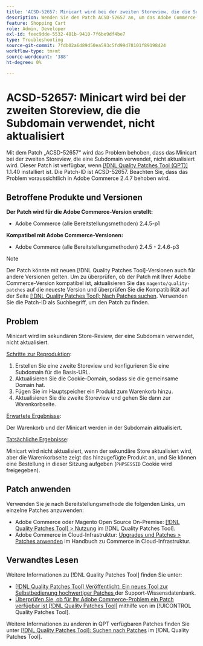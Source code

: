 ```yaml
---
title: 'ACSD-52657: Minicart wird bei der zweiten Storeview, die die Subdomain verwendet, nicht aktualisiert'
description: Wenden Sie den Patch ACSD-52657 an, um das Adobe Commerce-Problem zu beheben, bei dem das Minicart bei der zweiten Storeview, die eine Subdomain verwendet, nicht aktualisiert wird.
feature: Shopping Cart
role: Admin, Developer
exl-id: feec9dde-5532-481b-9410-7f6be9df4be7
type: Troubleshooting
source-git-commit: 7fdb02a6d89d50ea593c5fd99d78101f89198424
workflow-type: tm+mt
source-wordcount: '388'
ht-degree: 0%

---
```


# ACSD-52657: Minicart wird bei der zweiten Storeview, die die Subdomain verwendet, nicht aktualisiert

Mit dem Patch „ACSD-52657“ wird das Problem behoben, dass das Minicart bei der zweiten Storeview, die eine Subdomain verwendet, nicht aktualisiert wird. Dieser Patch ist verfügbar, wenn [[!DNL Quality Patches Tool (QPT)]](https://experienceleague.adobe.com/en/docs/commerce-operations/tools/quality-patches-tool/quality-patches-tool-to-self-serve-quality-patches) 1.1.40 installiert ist. Die Patch-ID ist ACSD-52657. Beachten Sie, dass das Problem voraussichtlich in Adobe Commerce 2.4.7 behoben wird.

## Betroffene Produkte und Versionen

**Der Patch wird für die Adobe Commerce-Version erstellt:**

* Adobe Commerce (alle Bereitstellungsmethoden) 2.4.5-p1

**Kompatibel mit Adobe Commerce-Versionen:**

* Adobe Commerce (alle Bereitstellungsmethoden) 2.4.5 - 2.4.6-p3

>[!NOTE]
>
>Der Patch könnte mit neuen [!DNL Quality Patches Tool]-Versionen auch für andere Versionen gelten. Um zu überprüfen, ob der Patch mit Ihrer Adobe Commerce-Version kompatibel ist, aktualisieren Sie das `magento/quality-patches` auf die neueste Version und überprüfen Sie die Kompatibilität auf der Seite [[!DNL Quality Patches Tool]: Nach Patches suchen](https://experienceleague.adobe.com/tools/commerce-quality-patches/index.html). Verwenden Sie die Patch-ID als Suchbegriff, um den Patch zu finden.

## Problem

Minicart wird im sekundären Store-Review, der eine Subdomain verwendet, nicht aktualisiert.

<u>Schritte zur Reproduktion</u>:

1. Erstellen Sie eine zweite Storeview und konfigurieren Sie eine Subdomain für die Basis-URL.
1. Aktualisieren Sie die Cookie-Domain, sodass sie die gemeinsame Domain hat.
1. Fügen Sie im Hauptspeicher ein Produkt zum Warenkorb hinzu.
1. Aktualisieren Sie die zweite Storeview und gehen Sie dann zur Warenkorbseite.

<u>Erwartete Ergebnisse</u>:

Der Warenkorb und der Minicart werden in der Subdomain aktualisiert.

<u>Tatsächliche Ergebnisse</u>:

Minicart wird nicht aktualisiert, wenn der sekundäre Store aktualisiert wird, aber die Warenkorbseite zeigt das hinzugefügte Produkt an, und Sie können eine Bestellung in dieser Sitzung aufgeben (`PHPSESSID` Cookie wird freigegeben).

## Patch anwenden

Verwenden Sie je nach Bereitstellungsmethode die folgenden Links, um einzelne Patches anzuwenden:

* Adobe Commerce oder Magento Open Source On-Premise: [[!DNL Quality Patches Tool] > Nutzung](/help/tools/quality-patches-tool/usage.md) im [!DNL Quality Patches Tool].
* Adobe Commerce in Cloud-Infrastruktur: [Upgrades und Patches > Patches anwenden](https://experienceleague.adobe.com/docs/commerce-cloud-service/user-guide/develop/upgrade/apply-patches.html) im Handbuch zu Commerce in Cloud-Infrastruktur.

## Verwandtes Lesen

Weitere Informationen zu [!DNL Quality Patches Tool] finden Sie unter:

* [[!DNL Quality Patches Tool] Veröffentlicht: Ein neues Tool zur Selbstbedienung hochwertiger Patches ](https://experienceleague.adobe.com/en/docs/commerce-operations/tools/quality-patches-tool/quality-patches-tool-to-self-serve-quality-patches) der Support-Wissensdatenbank.
* [Überprüfen Sie, ob für Ihr Adobe Commerce-Problem ein Patch verfügbar ist [!DNL Quality Patches Tool]](/help/tools/quality-patches-tool/patches-available-in-qpt/check-patch-for-magento-issue-with-magento-quality-patches.md) mithilfe von im [!UICONTROL Quality Patches Tool].


Weitere Informationen zu anderen in QPT verfügbaren Patches finden Sie unter [[!DNL Quality Patches Tool]: Suchen nach Patches](https://experienceleague.adobe.com/tools/commerce-quality-patches/index.html) im [!DNL Quality Patches Tool].
